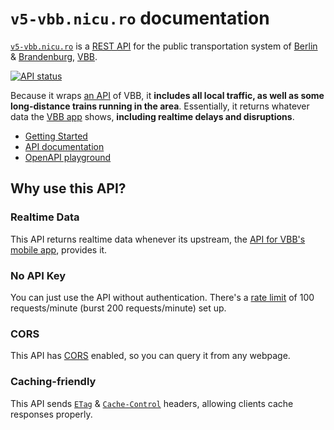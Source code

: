 # `v5-vbb.nicu.ro` documentation

[`v5-vbb.nicu.ro`](https://v5-vbb.nicu.ro/) is a [REST API](https://restfulapi.net) for the public transportation system of [Berlin](https://en.wikipedia.org/wiki/Berlin) & [Brandenburg](https://en.wikipedia.org/wiki/Brandenburg), [VBB](https://en.wikipedia.org/wiki/Verkehrsverbund_Berlin-Brandenburg).

[![API status](https://badgen.net/uptime-robot/status/m784879513-ed3cc45a865db0ba57af0001)](https://stats.uptimerobot.com/57wNLs39M/784879513)

Because it wraps [an API](https://github.com/public-transport/hafas-client/blob/master/readme.md#background) of VBB, it **includes all local traffic, as well as some long-distance trains running in the area**. Essentially, it returns whatever data the [VBB app](https://www.vbb.de/fahrplan/vbb-app) shows, **including realtime delays and disruptions**.

- [Getting Started](getting-started.md)
- [API documentation](api.md)
- [OpenAPI playground](https://petstore.swagger.io/?url=https%3A%2F%2Fv5-vbb.nicu.ro%2F.well-known%2Fservice-desc%0A)

## Why use this API?

### Realtime Data

This API returns realtime data whenever its upstream, the [API for VBB's mobile app](https://github.com/public-transport/hafas-client/blob/33d7d30acf235c54887c6459a15fe581982c6a19/p/vbb/readme.md), provides it.

### No API Key

You can just use the API without authentication. There's a [rate limit](https://apisyouwonthate.com/blog/what-is-api-rate-limiting-all-about) of 100 requests/minute (burst 200 requests/minute) set up.

### CORS

This API has [CORS](https://developer.mozilla.org/en-US/docs/Web/HTTP/Access_control_CORS) enabled, so you can query it from any webpage.

### Caching-friendly

This API sends [`ETag`](https://developer.mozilla.org/en-US/docs/Web/HTTP/Headers/ETag) & [`Cache-Control`](https://developer.mozilla.org/en-US/docs/Web/HTTP/Headers/Cache-Control) headers, allowing clients cache responses properly.

